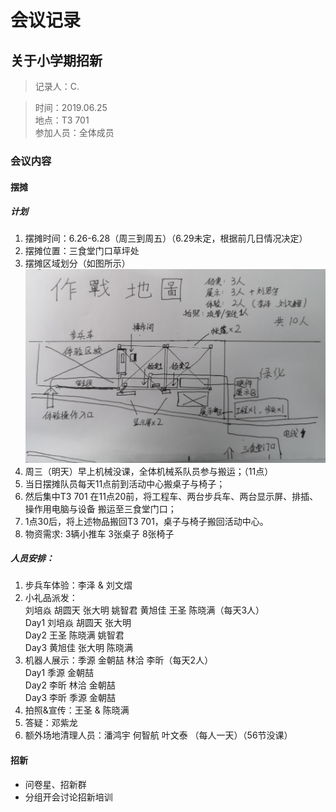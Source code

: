 # 会议记录
## 关于小学期招新

> 记录人：C.

> 时间：2019.06.25  
> 地点：T3 701  
> 参加人员：全体成员

### 会议内容

#### 摆摊

##### 计划

1. 摆摊时间：6.26-6.28（周三到周五）（6.29未定，根据前几日情况决定）  
2. 摆摊位置：三食堂门口草坪处  
3. 摆摊区域划分（如图所示）
![摆摊区域](摆摊区域.jpg)
4. 周三（明天）早上机械没课，全体机械系队员参与搬运；（11点）
5. 当日摆摊队员每天11点前到活动中心搬桌子与椅子；
6. 然后集中T3 701 在11点20前，将工程车、两台步兵车、两台显示屏、排插、操作用电脑与设备 搬运至三食堂门口；
7. 1点30后，将上述物品搬回T3 701，桌子与椅子搬回活动中心。
8. 物资需求: 3辆小推车 3张桌子 8张椅子 

##### 人员安排：

1. 步兵车体验：李泽 & 刘文熠  
2. 小礼品派发：  
刘培焱 胡圆天 张大明 姚智君 黄旭佳 王圣 陈晓满（每天3人）    
Day1 刘培焱 胡圆天 张大明  
Day2 王圣 陈晓满 姚智君  
Day3 黄旭佳 张大明 陈晓满   
3. 机器人展示：季源 金朝喆 林洽 李昕（每天2人）  
Day1 季源 金朝喆  
Day2 李昕 林洽 金朝喆  
Day3 李昕 季源 金朝喆  
4. 拍照&宣传：王圣 & 陈晓满  
5. 答疑：邓紫龙  
6. 额外场地清理人员：潘鸿宇 何智航 叶文泰 （每人一天）（56节没课）  

#### 招新

- 问卷星、招新群
- 分组开会讨论招新培训
